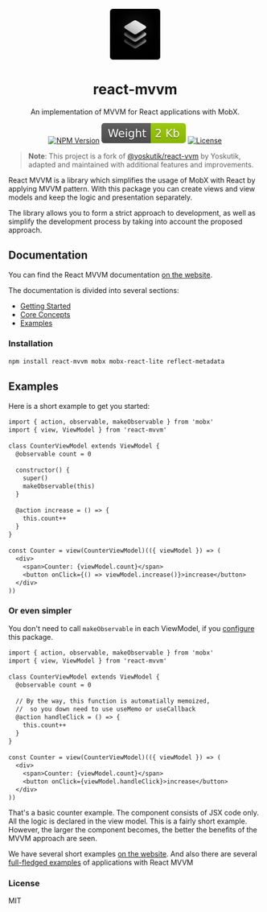 <p align="center">
  <img width="20%" src=".github/assets/logo.png" alt="react-mvvm" />
  <h1 align="center">react-mvvm</h1>
</p>
<p align="center">
An implementation of MVVM for React applications with MobX.
</p>
<div align="center">

[![NPM Version](https://badgen.net/npm/v/react-mvvm)](https://www.npmjs.com/package/react-mvvm)
[![Weight](https://raw.githubusercontent.com/beautyfree/react-mvvm/master/badges/weight.svg)](https://github.com/beautyfree/react-mvvm)
[![License](https://img.shields.io/npm/l/react-mvvm)](https://github.com/beautyfree/react-mvvm/blob/main/LICENSE)

</div>

> **Note**: This project is a fork of [@yoskutik/react-vvm](https://github.com/Yoskutik/react-vvm) by Yoskutik, adapted and maintained with additional features and improvements.

React MVVM is a library which simplifies the usage of MobX with React by applying MVVM pattern. With this
package you can create views and view models and keep the logic and presentation separately.

The library allows you to form a strict approach to development, as well as simplify the development
process by taking into account the proposed approach.

## Documentation

You can find the React MVVM documentation [on the website](https://beautyfree.github.io/react-mvvm/).

The documentation is divided into several sections:

- [Getting Started](https://beautyfree.github.io/react-mvvm/docs/getting-started)
- [Core Concepts](https://beautyfree.github.io/react-mvvm/docs/core-concepts)
- [Examples](https://beautyfree.github.io/react-mvvm/docs/examples)

### Installation

```bash
npm install react-mvvm mobx mobx-react-lite reflect-metadata
```

## Examples

Here is a short example to get you started:

```tsx
import { action, observable, makeObservable } from 'mobx'
import { view, ViewModel } from 'react-mvvm'

class CounterViewModel extends ViewModel {
  @observable count = 0

  constructor() {
    super()
    makeObservable(this)
  }

  @action increase = () => {
    this.count++
  }
}

const Counter = view(CounterViewModel)(({ viewModel }) => (
  <div>
    <span>Counter: {viewModel.count}</span>
    <button onClick={() => viewModel.increase()}>increase</button>
  </div>
))
```

### Or even simpler

You don't need to call `makeObservable` in each ViewModel,
if you [configure](https://beautyfree.github.io/react-mvvm/docs/examples/useful-examples#automatic-makeobservable)
this package.

```tsx
import { action, observable, makeObservable } from 'mobx'
import { view, ViewModel } from 'react-mvvm'

class CounterViewModel extends ViewModel {
  @observable count = 0

  // By the way, this function is automatially memoized,
  //  so you down need to use useMemo or useCallback
  @action handleClick = () => {
    this.count++
  }
}

const Counter = view(CounterViewModel)(({ viewModel }) => (
  <div>
    <span>Counter: {viewModel.count}</span>
    <button onClick={viewModel.handleClick}>increase</button>
  </div>
))
```

That's a basic counter example. The component consists of JSX code only. All the logic is declared
in the view model. This is a fairly short example. However, the larger the component becomes, the
better the benefits of the MVVM approach are seen.

We have several short examples [on the website](https://beautyfree.github.io/react-mvvm/docs/examples). And
also there are several
[full-fledged examples](https://github.com/beautyfree/react-mvvm/tree/master/examples)
of applications with React MVVM

### License

MIT
